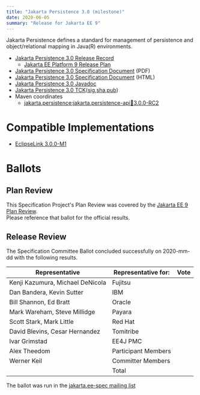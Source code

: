 ```yaml
---
title: "Jakarta Persistence 3.0 (milestone)"
date: 2020-06-05
summary: "Release for Jakarta EE 9"
---
```

Jakarta Persistence defines a standard for management of persistence
and object/relational mapping in Java(R) environments.

* [Jakarta Persistence 3.0 Release Record](https://projects.eclipse.org/projects/ee4j.jpa/releases/3.0-jakarta-persistence-api)
  * [Jakarta EE Platform 9 Release Plan](https://eclipse-ee4j.github.io/jakartaee-platform/jakartaee9/JakartaEE9ReleasePlan)
* [Jakarta Persistence 3.0 Specification Document](./persistence_3.0-RC2.pdf) (PDF)
* [Jakarta Persistence 3.0 Specification Document](./persistence_3.0-RC2.html) (HTML)
* [Jakarta Persistence 3.0 Javadoc](./apidocs)
* [Jakarta Persistence 3.0 TCK]()([sig](),[sha](),[pub]())
* Maven coordinates
  * [jakarta.persistence:jakarta.persistence-api:jar:3.0.0-RC2](https://search.maven.org/artifact/jakarta.persistence/jakarta.persistence-api/3.0.0-RC2/jar)


# Compatible Implementations

* [EclipseLink 3.0.0-M1](https://www.eclipse.org/eclipselink/downloads/milestones.php)

# Ballots

## Plan Review

[//]: # (For Jakarta EE 9, the Platform Plan Review covered 95% of the Specification Projects.  For those Projects, just use the following statement in this Plan Review section:)

This Specification Project's Plan Review was covered by the [Jakarta EE 9 Plan Review](https://jakarta.ee/specifications/platform/9/).  
Please reference that ballot for the official results.

[//]: # (If your Project was required to do a standalone Plan Review...  You'll need to perform an official Plan Review ballot and record the results here.)

## Release Review

The Specification Committee Ballot concluded successfully on 2020-mm-dd with the following results.

| Representative                                 | Representative for: | Vote |
|------------------------------------------------|---------------------|------|
| Kenji Kazumura, Michael DeNicola               | Fujitsu             |      |
| Dan Bandera, Kevin Sutter                      | IBM                 |      |
| Bill Shannon, Ed Bratt                         | Oracle              |      |
| Mark Wareham, Steve Millidge                   | Payara              |      |
| Scott Stark, Mark Little                       | Red Hat             |      |
| David Blevins, Cesar Hernandez                 | Tomitribe           |      |
| Ivar Grimstad                                  | EE4J PMC            |      |
| Alex Theedom                                   | Participant Members |      |
| Werner Keil                                    | Committer Members   |      |
|                                                | Total               |      |

The ballot was run in the [jakarta.ee-spec mailing list]()
